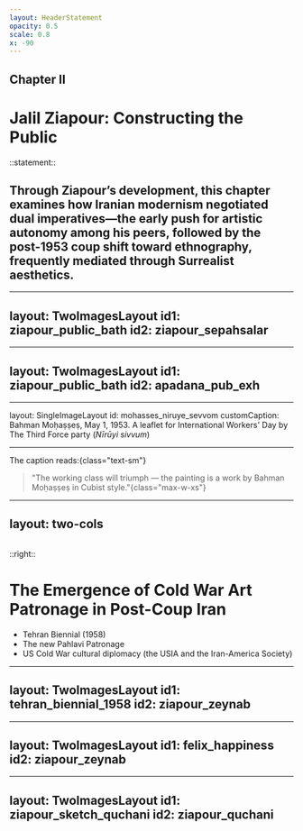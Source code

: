 ```yaml
---
layout: HeaderStatement
opacity: 0.5
scale: 0.8
x: -90
---
```


<ChapterMove>

## Chapter II
</ChapterMove>

# Jalil Ziapour: Constructing the Public

::statement::

## Through Ziapour’s development, this chapter examines how Iranian modernism negotiated dual imperatives—the early push for artistic autonomy among his peers, followed by the post-1953 coup shift toward ethnography, frequently mediated through Surrealist aesthetics.


---
layout: TwoImagesLayout
id1: ziapour_public_bath
id2: ziapour_sepahsalar
---

<!--

Challenging recent scholarship that frames Global South modernism through International Surrealism's expansion, this study reveals how during Iran's brief political opening (1941-1953), modernists like Ziapour strategically employed Cubism - not merely as formal experimentation, but as part of a broader vision for socialist modernity. Their geometric fragmentation of reality constituted both an artistic rebellion against the academic establishment and a conceptual framework for reimagining social organization along progressive lines with reducing art to propaganda (contention b/w Z and Al-e Ahmad)

Ziapour's "Public Bath" (1949):
- Example of Ziapour applying Cubism to local Iranian subjects and everyday life.
- Significance: This painting was famously vandalized (slashed) during its first exhibition in 1950 by followers of the academic painter Kamal ol-Molk.
- Context: Demonstrates the fierce opposition the modernists faced from the established art world. Also touches on the challenge noted by critics like Pakbaz of adapting Cubist geometry to local, often curvilinear, forms.
-->




---
layout: TwoImagesLayout
id1: ziapour_public_bath
id2: apadana_pub_exh
---

<!-- These modernist experiments by 'pioneers'—pushing art's boundaries—were inextricably linked to collective organizing and public engagement. My dissertation specifically connects Ziapour's Public Bath to the Apadana Gallery, Iran's first independent artist-run space, revealing this crucial intersection. -->

---
layout: SingleImageLayout
id: mohasses_niruye_sevvom
customCaption: Bahman Moḥaṣṣeṣ, May 1, 1953. A leaflet for International Workers' Day by The Third Force party (<i>Nīrūyi sivvum</i>)

---

The caption reads:{class="text-sm"}


> "The working class will triumph — the painting is a work by Bahman Moḥaṣṣeṣ in Cubist style."{class="max-w-xs"}

<!--
This artistic self-assertion and reclamation of cultural production were fundamentally tied to broader social organizing efforts. The adoption of Cubism's visual logic thus represented more than aesthetic choice—it served as an organizational paradigm preceding the 1953 coup.
Bahman Mohasses - Cubism & Politics Pre-Coup:
- Artist: Bahman Mohasses, sometimes associated with the Khorus Jangi circle.
- Context: This is a leaflet for International Workers' Day (May 1, 1953) by the Third Force (Niruyi Sivvum) political party.
- Significance: The caption explicitly labels Mohasses's work as "Cubist style" and links it directly to the triumph of the working class. This demonstrates the clear association of Cubism with progressive politics in the period immediately preceding the August 1953 coup.
- The **Third Force (Niruyi Sivvum)** emerged from a significant split within the **Tudeh Party** of Iran in the late 1940s (around 1947-1948).
-->


---
layout: two-cols
---

<Image id="tehran_biennial_1958" class="max-h-[400px]" showCaption />

::right::
# The Emergence of Cold War Art Patronage in Post-Coup Iran

- Tehran Biennial (1958)
- The new Pahlavi Patronage
- US Cold War cultural diplomacy (the USIA and the Iran-America Society)

<!--
Following the 1953 coup, as the Shah's regime consolidated power amid U.S. backing and suppressed popular movements, it implemented modernization programs like the Kennedy-supported land reform. This political shift manifested culturally through new institutions - notably the General Administration of Fine Arts and the Tehran Biennial (1958, housed in the Ethnographic Museum) - which formed the bedrock of state cultural patronage while commissioning ethnographic studies of Iran's ethnic communities.

- Ziapour's serious engagement with ethnography began at the Office of Popular Culture (_farhang-i ‘āmmeh_).
Established in 1952 and active until 1973

-->

---
layout: TwoImagesLayout
id1: tehran_biennial_1958
id2: ziapour_zeynab
---

<!--
Zeynab Khātūn_ (@fig:ziapourZeynabKhatun1953), unveiled at the 1958 Tehran Biennial, signaled a significant shift from modernist internationalism toward what he termed "national styled" (_sabk-i millī_).
Here he abondoed prior cubist experimentation and divided the picture plane based on tiles (trope l'oil Qajar haftran). He interpreted these images and cultural entrapment of subjects.
-->

---
layout: TwoImagesLayout
id1: felix_happiness
id2: ziapour_zeynab
---

<!-- here I don't have time to go in great length about the influence of Surrealism on Ziapour's Zeynab Khatun and why he choose a posture and subject to a surrealist painting, he in his writing criticized in the postcoup era  -->

---
layout: TwoImagesLayout
id1: ziapour_sketch_quchani
id2: ziapour_quchani
---

<!-- An example showing that he incorporated his ethnographic studied commisioned by GAFA into his paintings. -->
